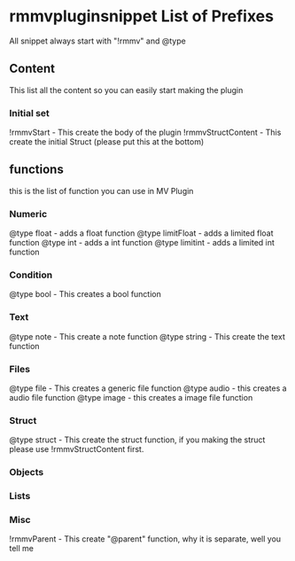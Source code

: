 # rmmvpluginsnippet List of Prefixes

All snippet always start with "!rmmv" and @type

## Content

This list all the content so you can easily start making the plugin
### Initial set
!rmmvStart - This create the body of the plugin
!rmmvStructContent - This create the initial Struct (please put this at the bottom)

## functions
this is the list of function you can use in MV Plugin

### Numeric
@type float - adds a float function
@type limitFloat - adds a limited float function
@type int - adds a int function 
@type limitint - adds a limited int function

### Condition
@type bool - This creates a bool function

### Text
@type note - This create a note function
@type string - This create the text function

### Files
@type file - This creates a generic file function
@type audio - this creates a audio file function
@type image - this creates a image file function

### Struct
@type struct - This create the struct function, if you making the struct please use !rmmvStructContent first.

### Objects


### Lists


### Misc
!rmmvParent - This create "@parent" function, why it is separate, well you tell me
